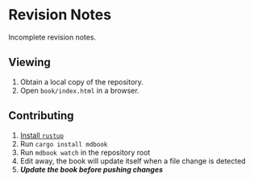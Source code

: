 # Revision Notes

Incomplete revision notes.

## Viewing

1. Obtain a local copy of the repository.
1. Open `book/index.html` in a browser.

## Contributing

1. [Install `rustup`](https://www.rust-lang.org/tools/install)
1. Run `cargo install mdbook`
1. Run `mdbook watch` in the repository root
1. Edit away, the book will update itself when a file change is detected
1. ***Update the book before pushing changes***
